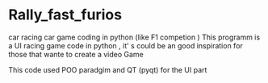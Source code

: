 # Rally_fast_furios

car racing car  game coding in python (like F1 competion )
This programm is a UI racing game code in python , it' s could be an good inspiration for those that wante to create a video Game


This code used POO paradgim and QT (pyqt) for the UI part


